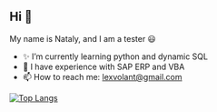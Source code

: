 ## Hi 👋
My name is Nataly, and I am a tester  :smiley:


- :sparkles: I’m currently learning python and dynamic SQL
- :muscle: I have experience with SAP ERP and VBA 
- 📫 How to reach me: lexvolant@gmail.com

<!--
![image](https://github.com/nat-vertex/nat-vertex/assets/40725961/5b52ea06-095b-4eb4-b5a3-96971ff643d8)
**nat-vertex/nat-vertex** is a ✨ _special_ ✨ repository because its `README.md` (this file) appears on your GitHub profile.

Here are some ideas to get you started:


- 🔭 I’m currently working on ...

- 👯 I’m looking to collaborate on ...
- 🤔 I’m looking for help with ...
- 💬 Ask me about ...
- 🔭 I’m currently working on ...
- 😄 Pronouns: ...
- ⚡ Fun fact: ...
-->
[![Top Langs](https://github-readme-stats.vercel.app/api/top-langs/?username=nat-vertex)](https://github.com/anuraghazra/github-readme-stats)
